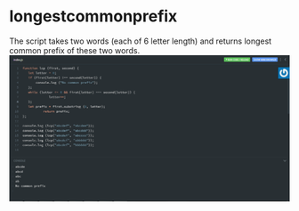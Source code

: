 # longestcommonprefix

The script takes two words (each of 6 letter length) and returns longest common prefix of these two words.
![lcp1](screenshots/lcp1.png)
